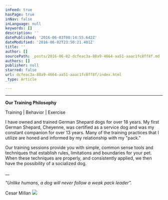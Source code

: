 ```yaml
---
inFeed: true
hasPage: true
inNav: false
inLanguage: null
keywords: []
description: ''
datePublished: '2016-06-03T00:14:55.642Z'
dateModified: '2016-06-02T23:50:21.401Z'
title: ''
author: []
sourcePath: _posts/2016-06-02-dcfeac3a-88a9-4664-aa51-aaac1fc8ff8f.md
authors: []
publisher: null
starred: false
url: dcfeac3a-88a9-4664-aa51-aaac1fc8ff8f/index.html
_type: Article

---
```

****

**Our Training Philosophy**

Training | Behavior | Exercise 

I have owned and trained German Shepard dogs for over 18 years. My first German Shepard, Cheyenne, was certified as a service dog and was my constant companion for over 13 years. Many of the training practices that I utilize are honed and informed by my relationship with my "pack."

Our training sessions provide you with simple, common sense tools and techniques that establish rules, limitations and boundaries for your pet. When these techniques are properly, and consistently applied, we then have the possibility of a socialized dog. 

__

_"Unlike humans, a dog will never follow a weak pack leader"._

Cesar Millan
![](https://the-grid-user-content.s3-us-west-2.amazonaws.com/e8fbb9a4-bbb4-4eba-aca8-d5ddcf0c3e83.jpg)